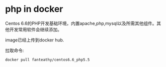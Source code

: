 # php in docker

Centos 6.6的PHP开发基础环境，内置apache,php,mysql以及所需其他组件。其他开发常用软件会继续添加。

image已经上传到docker hub.

拉取命令:

```
docker pull fanteathy/centos6.6_php5.5
```
